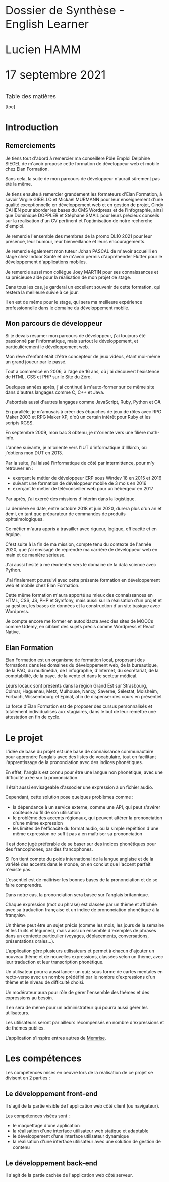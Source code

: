 <style>
.page-break {
    page-break-after: always;
    break-after: page;
}
.content-title {
    font-size: 18px;
}
.doc-main-page {
    font-size: 36px;
    margin-top: 45%;
}
</style>

<div class="doc-main-page">
<p>Dossier de Synthèse - English Learner</p>
<p>Lucien HAMM</p>
<p>17 septembre 2021</p>
</div>

<div class="page-break"></div>

<div class="content-title">Table des matières</div>

[toc]

<div class="page-break"></div>

# Introduction

## Remerciements

Je tiens tout d'abord à remercier ma conseillère Pôle Emploi Delphine SIEGEL de m'avoir proposé cette formation de développeur web et mobile chez Elan Formation.

Sans cela, la suite de mon parcours de développeur n'aurait sûrement pas été la même.

Je tiens ensuite à remercier grandement les formateurs d'Elan Formation, à savoir Virgile GIBELLO et Mickaël MURMANN pour leur enseignement d'une qualité exceptionnelle en développement web et en gestion de projet, Cindy CAHEN pour aborder les bases du CMS Wordpress et de l'infographie, ainsi que Dominique DOPPLER et Stéphane SMAIL pour leurs précieux conseils sur la réalisation d'un CV pertinent et l'optimisation de notre recherche d'emploi.

Je remercie l'ensemble des membres de la promo DL10 2021 pour leur présence, leur humour, leur bienveillance et leurs encouragements.

Je remercie également mon tuteur Johan PASCAL de m'avoir accueilli en stage chez Indoor Santé et de m'avoir permis d'appréhender Flutter pour le développement d'applications mobiles.

Je remercie aussi mon collègue Joey MARTIN pour ses connaissances et sa précieuse aide pour la réalisation de mon projet de stage.

Dans tous les cas, je garderai un excellent souvenir de cette formation, qui restera la meilleure suivie à ce jour.

Il en est de même pour le stage, qui sera ma meilleure expérience professionnelle dans le domaine du développement mobile.

## Mon parcours de développeur

Si je devais résumer mon parcours de développeur, j'ai toujours été passionné par l'informatique, mais surtout le développement, et particulièrement le développement web.

Mon rêve d'enfant était d'être concepteur de jeux vidéos, étant moi-même un grand joueur par le passé.

Tout a commencé en 2006, à l'âge de 16 ans, où j'ai découvert l'existence de HTML, CSS et PHP sur le Site du Zéro.

Quelques années après, j'ai continué à m'auto-former sur ce même site dans d'autres langages comme C, C++ et Java.

J'abordais aussi d'autres langages comme JavaScript, Ruby, Python et C#.

En parallèle, je m'amusais à créer des ébauches de jeux de rôles avec RPG Maker 2003 et RPG Maker XP, d'où un certain intérêt pour Ruby et les scripts RGSS.

En septembre 2009, mon bac S obtenu, je m'oriente vers une filière math-info.

L'année suivante, je m'oriente vers l'IUT d'informatique d'Illkirch, où j'obtiens mon DUT en 2013.

Par la suite, j'ai laissé l'informatique de côté par intermittence, pour m'y retrouver en :
- exerçant le métier de développeur ERP sous Windev 18 en 2015 et 2016
- suivant une formation de développeur mobile de 3 mois en 2016
- exerçant le métier de téléconseiller web pour un hébergeur en 2017

Par après, j'ai exercé des missions d'intérim dans la logistique.

La dernière en date, entre octobre 2018 et juin 2020, durera plus d'un an et demi, en tant que préparateur de commandes de produits ophtalmologiques.

Ce métier m'aura appris à travailler avec rigueur, logique, efficacité et en équipe.

C'est suite à la fin de ma mission, compte tenu du contexte de l'année 2020, que j'ai envisagé de reprendre ma carrière de développeur web en main et de manière sérieuse.

J'ai aussi hésité à me réorienter vers le domaine de la data science avec Python.

J'ai finalement poursuivi avec cette présente formation en développement web et mobile chez Elan Formation.

Cette même formation m'aura apporté au mieux des connaissances en HTML, CSS, JS, PHP et Symfony, mais aussi sur la réalisation d'un projet et sa gestion, les bases de données et la construction d'un site basique avec Wordpress.

Je compte encore me former en autodidacte avec des sites de MOOCs comme Udemy, en ciblant des sujets précis comme Wordpress et React Native.

## Elan Formation

Elan Formation est un organisme de formation local, proposant des formations dans les domaines du développement web, de la bureautique, de la PAO, du multimédia, de l'infographie, d'Internet, du secrétariat, de la comptabilité, de la paye, de la vente et dans le secteur médical.

Leurs locaux sont présents dans la région Grand Est sur Strasbourg, Colmar, Haguenau, Metz, Mulhouse, Nancy, Saverne, Sélestat, Molsheim, Forbach, Wissembourg et Epinal, afin de dispenser des cours en présentiel.

La force d’Elan Formation est de proposer des cursus personnalisés et totalement individualisés aux
stagiaires, dans le but de leur remettre une attestation en fin de cycle.

<div class="page-break"></div>

# Le projet

L'idée de base du projet est une base de connaissance communautaire pour apprendre l'anglais avec des listes de vocabulaire, tout en facilitant l'apprentissage de la prononciation avec des indices phonétiques.

En effet, l'anglais est connu pour être une langue non phonétique, avec une difficulté axée sur la prononciation.

Il était aussi envisageable d'associer une expression à un fichier audio.

Cependant, cette solution pose quelques problèmes comme :
- la dépendance à un service externe, comme une API, qui peut s'avérer coûteuse au fil de son utilisation
- le problème des accents régionaux, qui peuvent altérer la prononciation d'une même expression
- les limites de l'efficacité du format audio, où la simple répétition d'une même expression ne suffit pas à en maîtriser sa prononciation

Il est donc jugé préférable de se baser sur des indices phonétiques pour des francophones, par des francophones.

Si l'on tient compte du poids international de la langue anglaise et de la variété des accents dans le monde, on en conclut que l'accent parfait n'existe pas.

L'essentiel est de maîtriser les bonnes bases de la prononciation et de se faire comprendre.

Dans notre cas, la prononciation sera basée sur l'anglais britannique.

Chaque expression (mot ou phrase) est classée par un thème et affichée avec sa traduction française et un indice de prononciation phonétique à la française.

Un thème peut être un sujet précis (comme les mois, les jours de la semaine et les fruits et légumes), mais aussi un ensemble d'exemples de phrases dans un contexte particulier (voyages, déplacements, conversations, présentations orales...).

L'application gère plusieurs utilisateurs et permet à chacun d'ajouter un nouveau thème et de nouvelles expressions, classées selon un thème, avec leur traduction et leur transcription phonétique.

Un utilisateur pourra aussi lancer un quiz sous forme de cartes mentales en recto-verso avec un nombre prédéfini par le nombre d'expressions d'un thème et le niveau de difficulté choisi.

Un modérateur aura pour rôle de gérer l'ensemble des thèmes et des expressions au besoin.

Il en sera de même pour un administrateur qui pourra aussi gérer les utilisateurs.

Les utilisateurs seront par ailleurs récompensés en nombre d'expressions et de thèmes publiés.

L'application s'inspire entres autres de [Memrise](https://www.memrise.com/fr/languages-online).

<div class="page-break"></div>

# Les compétences

Les compétences mises en oeuvre lors de la réalisation de ce projet se divisent en 2 parties :

## Le développement front-end

Il s'agit de la partie visible de l'application web côté client (ou navigateur).

Les compétences visées sont :
- le maquettage d'une application
- la réalisation d'une interface utilisateur web statique et adaptable
- le développement d'une interface utilisateur dynamique
- la réalisation d'une interface utilisateur avec une solution de gestion de contenu

## Le développement back-end

Il s'agit de la partie cachée de l'application web côté serveur.

Les compétences visées sont :
- la création d'une base de données
- le développement de composants d'accès aux données
- le développement de la partie administrative d'une application web ou web mobile
- l'élaboration et la mise en oeuvre des composants dans une application de gestion de contenu ou e-commerce

<div class="page-break"></div>

# Les outils

## La conception

### Ubuntu

Il s'agit d'un système d'exploitation basé sur Linux, libre, performant et pratique pour les développeurs.

L'utilisation de la console encouragée, sa grande communauté et l'installation d'outils en ligne de commande en font une de ces forces.

Dans mon cas, j'ai utilisé la version **Ubuntu 20.04 LTS Focal Fossa**.

### Visual Studio Code

Il s'agit d'un éditeur de textes très utile et performant.

On y trouve des fonctionnalités très intéressantes comme la coloration syntaxique et des extensions facilitant la vie du développeur comme :
- **Emmet**, qui facilite la saisie de balises HTML avec des raccourcis d'auto-complétion.
- **PHP Intellisense**, qui est une véritable boîte à outils intelligente du développeur PHP
- **Material Icon Theme**, qui ajoute des icônes pour les dossiers et des types de fichiers
- **PHP Getters & Setters**, qui ajoute des méthodes d'accès et de modification pour les attributs d'une classe en PHP

### XAMPServer

Il s'agit d'un ensemble d'outils permettant d'exécuter des scripts PHP côté serveur sur notre machine locale.

On y trouve trois serveurs (Apache, MySQL et MariaDB), un interpréteur de scripts PHP et l'outil d'administration phpMyAdmin pour les bases de données MySQL.

### LucidChart

Il s'agit d'un logiciel de création de diagrammes et de schémas polyvalent et très performant pour la réalisation de MCD (modèles conceptuels de données) et de maquettes.

## Le développement front-end

### HTML (HyperText Markup Language)

Il s'agit du langage de balisage utilisé pour définir la structure sémantique des pages d'un site.

C'est l'équivalent des murs pour une maison.

### CSS (Cascading Style Sheets)

Il s'agit du langage utilisé pour définir le style des éléments d'une page structurée par des balises HTML.

C'est l'équivalent de la décoration dans une maison.

### W3.CSS

Il s'agit d'un framework CSS minimaliste permettant de faciliter la définition du style des éléments d'une page avec des classes utilitaires prêtes à l'emploi.

Il est aussi possible de personaliser ce même framework avec une feuille de style à part.

### Google Fonts

Il s'agit d'une bibliothèque de polices d'écriture, aussi utilisée pour écrire des icônes.

### JS (JavaScript)

Il s'agit du langage orienté client dédié à la gestion des intéractions sur une page donnée comme :
- l'affichage d'une fenêtre modale pour confirmer la suppression d'une donnée
- le tri dynamique de données d'une liste selon une colonne
- la validation de champs d'un formulaire avant l'envoi de données

C'est aussi l'équivalent des éléments fonctionnels d'une maison, comme l'électricité et la plomberie.

## Le développement back-end

### PHP

Il s'agit d'un langage de programmation orienté serveur, libre et permettant la rélisation et la gestion de pages web dynamiques en HTTP.

### Twig

Il s'agit d'un moteur de template présentant des avantages comme :
- un code plus élégant et lisible
- un échappement automatique des caractères spéciaux et des balises HTML, pratique contre les failles XSS
- un héritage de templates, ou bases pour nos pages
- une intégration facilitée des variables
- des instructions de contrôles de flux (conditions, boucles)
- la séparation de parties en blocs (titre, contenu, feuilles de style, scripts JS)
- la création de composants réutilisables ou macros
- l'inclusion de parties (barre de navigation, pied de page)

### Composer

Il s'agit d'un gestionnaire de dépendances (ou composants) dédié aux projets PHP et très utilisé dans des frameworks PHP comme Symfony et Laravel.

Cet outil nous permet d'avoir des composants bien pratiques comme :
- l'autoloader, pour l'inclusion automatique de fichiers et la séparation du code en espaces de noms (ou namespaces)
- le moteur de templates Twig
- le gestionnaire de tests unitaires PHPUnit

### MySQL

Il s'agit d'un SGBD (système de gestion de bases de données) permettant de stocker, de manipuler et de gérer des informations dans une base de données.

Son avantage est son intégration à PHP par défaut et son utilisation facilitée par l'outil phpMyAdmin.

### PHPUnit

Il s'agit du framework de référence pour les tests automatisés en PHP.

### Maildev

Cet outil permet de tester l'envoi et la réception d'e-mails en local.

## La recherche

### La documentation officielle de PHP

Il s'agit de LA base de connaissance de tout développeur PHP qui se respecte.

### W3Schools

Une excellente alternative à la documentation officielle avec un bon nombre d'exemples pour apprendre le PHP et s'y perfectionner.

Ce site est également une ressource très utile en HTML, CSS et JS.

### Google

Il s'agit d'un moteur de recherches, aussi bien connu qu'utile.

### Stack Overflow

Il s'agit d'un forum de développeurs anglophone, où l'on trouve (très) souvent une réponse à une question bien précise.

On trouve aussi souvent des liens vers un message en tapant le résumé d'un problème ou un message d'erreur sur Google.

### YouTube

Il s'agit d'un hébergeur de vidéos bien connu, où l'on trouve à la fois toutes sortes de réponses utiles et de tutoriels pour s'améliorer.

<div class="page-break"></div>

# Le cahier des charges

## Les normes

### Le design responsive

Le design de l'application sera responsive, en s'adaptant à plusieurs tailles d'écran selon l'appareil d'un utilisateur (ordinateur, smartphone, tablette).

### La norme RGPD (Réglement Général de la Protection des Données)

Cette norme a pour but de responsabiliser les organismes traitant des données personnelles.

C'est à l'origine une directive européenne, transposée en 2018 en droit français.

Elle permet d’encadrer le traitement et la circulation des données à caractère personnel sur le territoire européen.

Ce règlement est obligatoire, et indique que les données personnelles doivent être :
- traitées de manière licite, loyale et transparente
- collectées à des fins déterminées, explicites et légitimes
- adéquates, pertinentes et limitées
- exactes et tenues à jour
- conservées pendant une durée raisonnable
- traitées de façon à garantir leur protection

Il est donc nécessaire de :
- définir une personne chargée de la protection des données (l'administrateur)
- lister les données et leur utilité
- repérer les données à risques et les protéger
- respecter le droit des utilisateurs concernant la collecte de leurs données, leur modification et leur suppression
- s’assurer que les sous-traitants respectent la norme RGPD

Dans le cas de cette application, les éléments suivants seront à prévoir :
- une page de **Mentions Légales** rappelant à l'utilisateur ses droits concernant ses données, leur édition et leur suppression
- la récolte d'informations essentielles et pertinentes pour un utilisateur, à savoir son pseudo et son adresse e-mail
- la sécurisation d'un mot de passe utilisateur avec une méthode de hachage
- un message d'information sur l'utilisation des cookies avec un bouton de validation

### La sécurité

L'application veillera à respecter certains principes de sécurité en incluant :
- des protections contre certaines failles (XSS, CSRF, DDoS, injections SQL...)
- un système de rôles (utilisateur, modérateur, administrateur) permettant un accès à certaines pages et fonctionnalités
- un système de hachage des mots de passe
- un système de vérification d'identité, permettant à un seul utilisateur d'accéder à ses données (consultation de profil, modification et suppression des suggestions et identifiants)
- une page de redirection en cas d'adresse invalide (erreur 404)

## Les éléments graphiques de base

**Base** : layout.twig

### Le menu de navigation

**Vue** : partials/navbar.twig

Un menu de navigation du site est visible tout en haut de chaque page et contient :
- le titre English Learner tout à gauche, avec un lien vers la page d'accueil
- les liens des différentes pages à droite dans cet ordre :
    - Inscription (si non connecté)
    - Connexion (si non connecté)
    - l'adresse e-mail d'un utilisateur connecté, avec un lien vers sa page de profil
    - Déconnexion (si connecté)
    - Communauté (liste des utilisateurs)
    - Listes (liste des thèmes)

### Le pied de page

**Vue** : partials/footer.twig

Un pied de page est visible tout en bas de chaque page avec la mention English Learner &copy; 2021 et un lien vers la page des **Mentions Légales**.

### Les messages d'alerte

**Vue** : partials/messages.twig

Les messages d'alerte (ou flash) s'affichent pour valider une action ou notifier une erreur comme :
- la confirmation d'une (dé)connexion
- un champ non valide dans un formulaire
- l'ajout d'un nouveau thème

## La page d'accueil

**Route** : / (**home**)

**Vue** : home.twig

**Contrôleur** : HomeController (index)

Il s'agit de la page principale, qui sert aussi de page d'affichage de statistiques avec :
- le nombre d'utilisateurs
- le nombre de thèmes
- le nombre d'expressions

Les statistiques sont affichées en blocs sur une même ligne.

Le premier bloc contient un lien vers la liste des utilisateurs.

Les autres blocs contiennent un lien vers la liste des thèmes.

## La gestion des utilisateurs

### L'inscription d'un nouvel utilisateur

**Route** : /register

**Vue** : users/register.twig

**Contrôleur** : UserController (register)

**Rôle** : invité

Un utilisateur doit s'inscrire s'il souhaite contribuer à la base de vocabulaire.

Il devra indiquer :
- son pseudo (requis, unique, alphanumérique, espaces inclus, sans accents, de 2 à 50 caractères)
- son adresse e-mail (requis, unique, e-mail valide, 180 caractères max)
- son mot de passe (requis, 8 à 32 caractères avec minuscules, majuscules et chiffres)
- sa confirmation du mot de passe

Des messages d'erreur s'afficheront en-dessous de chaque champ mal renseigné.

**Améliorations**

La validation du formulaire se fait en temps réel avec des messages indiquant les règles de validation de chaque champ.

Un mot de passe peut comporter des caractères spéciaux ($, @, !, ?).

Le formulaire de connexion s'affiche dans une fenêtre modale.

### La connexion d'un utilisateur

**Route** : /login

**Vue** : users/login.twig

**Contrôleur** : UserController (login)

**Rôle** : invité

Un utilisateur a le droit de se connecter suivant ces conditions :
- il n'a pas été banni par un administrateur
- son compte n'a pas été supprimé

Un utilisateur est invité à se connecter avec son e-mail et son mot de passe.

**Améliorations**

Le formulaire de connexion se trouve dans une fenêtre modale.

Un utilisateur peut demander un nouveau mot de passe si nécessaire en cliquant sur un lien **Mot de passe oublié**.

Il reçoit ensuite un e-mail avec son nouveau mot de passe.

### La déconnexion d'un utilisateur

**Route** : /logout

**Redirection** : / (**home**)

**Contrôleur** : UserController (logout)

**Rôle** : utilisateur

Un utilisateur peut se déconnecter en cliquant sur le lien **Déconnexion** du menu de navigation.

Il est ensuite redirigé vers la page d'accueil avec un message de confirmation.

### La page profil d'un utilisateur

**Route** : /profile/{id}

**Vue** : users/profile.twig

**Contrôleur** : UserController (profile)

**Rôle** : (même) utilisateur

Un utilisateur a accès à sa page de profil en cliquant sur son pseudo dans la barre de navigation principale.

Il y retrouve son nombre de thèmes et d'expressions suggérés.

Il peut aussi modifier ses identifiants.

Un premier formulaire lui permet de changer son e-mail et son pseudo.

L'e-mail et le pseudo doivent rester uniques.

Un second formulaire lui permet de changer son mot de passe en indiquant :
- son ancien mot de passe
- son nouveau mot de passe
- la confirmation de son nouveau mot de passe

**Améliorations**

La validation des formulaires se fait en temps réel.

### La liste des utilisateurs

**Route** : /users

**Vue** : users.twig

**Contrôleur** : UsersController (index)

Cette page liste l'ensemble des utilisateurs sous forme de tableau avec :
- le pseudo de l'utilisateur
- le rôle de l'utilisateur (Membre, Modérateur, Administrateur, Banni)
- la date d'inscription, au format JJ/MM/AAAA (ex : 21/06/2021)
- le nombre de thèmes
- le nombre d'expressions
- des boutons d'édition et de suppression (administrateur)

Le pseudo de l'utilisateur sera colorié :
- en vert, si c'est un modérateur
- en rouge, si c'est un administrateur

Un message s'affiche en cas d'absence d'utilisateur inscrit.

**Améliorations**

On peut choisir l'ordre d'affichage pour chaque colonne.

Les utilisateurs sont affichés par pages avec un nombre de 50 par défaut.

On peut choisir d'afficher 10, 20, 50, 100 ou 200 utilisateurs par page.

On peut filtrer l'ensemble des utilisateurs avec une barre de recherche.

### L'édition d'un utilisateur

**Route** : /users/{id}/update

**Vue** : users/edit_user.twig

**Redirection** : /users

**Contrôleur** : UserController (update)

**Rôle** : administrateur

Un administrateur est redirigé vers un formulaire d'édition d'un utilisateur avec :
- le rôle de l'utilisateur (membre, modérateur, administrateur)
- le statut de bannissement (case à cocher)

**Améliorations**

Le formulaire d'édition est intégré dans une fenêtre modale.

### La suppression d'un utilisateur

**Route** : /users/{id}/delete

**Vue** : users/delete_user.twig (*)

**Redirection** : /users

**Contrôleur** : UserController (delete)

**Rôle** : administrateur

Un administrateur déclenche une fenêtre modale (*) de confirmation de suppression de l'utilisateur concerné.

La suppression d'un utilisateur entraîne également la suppression de l'ensemble de ses thèmes et expressions.

## La gestion des thèmes

### La liste des thèmes

**Route** : /themes

**Vue** : themes.twig

**Contrôleur** : ThemeController (index)

Cette page liste l'ensemble des thèmes sous forme de tableau avec :
- le titre d'un thème, suivi de son lien
- l'auteur du thème
- le nombre d'expressions
- les boutons d'édition et de suppression (même utilisateur, modérateur et administrateur)

Un message s'affiche en cas d'absence de thème.

Un utilisateur connecté voit un bouton d'ajout au-dessus de la liste.

Un même utilisateur peut modifier et supprimer ses thèmes.

**Améliorations**

On peut choisir l'ordre d'affichage pour chaque colonne.

Les thèmes sont affichés par pages avec un nombre de 50 par défaut.

On peut choisir d'afficher 10, 20, 50, 100 ou 200 thèmes par page.

On peut filtrer l'ensemble des thèmes avec une barre de recherche.

### L'ajout d'un thème

**Route** : /themes/new

**Vue** : themes/new_theme.twig

**Redirection** : /themes

**Contrôleur** : ThemeController (create)

**Rôle** : (même) utilisateur

L'utilisateur est redirigé vers une page avec un formulaire incluant un champ pour le titre du nouveau thème.

**Améliorations**

Le formulaire d'ajout se trouve dans une fenêtre modale.

La validation du formulaire (titre obligatoire) se fait en temps réel.

### L'édition d'un thème

**Route** : /themes/{id}/edit

**Vue** : themes/edit_theme.twig

**Redirection** : /themes

**Contrôleur** : ThemeController (update)

**Rôle** : (même) utilisateur

Un modérateur, un administrateur ou un même utilisateur peut modifier un thème.

L'utilisateur est redirigé vers un formulaire avec un champ pré-rempli par l'ancien titre.

**Améliorations**

Le formulaire d'ajout se trouve dans une fenêtre modale.

La validation du formulaire (titre obligatoire) se fait en temps réel.

### La suppression d'un thème

**Route** : /themes/{id}/delete

**Vue** : themes/delete_theme.twig (*)

**Redirection** : /themes

**Contrôleur** : ThemeController (delete)

**Rôle** : (même) utilisateur

Un modérateur, un administrateur ou un même utilisateur peut supprimer un thème.

Une fenêtre modale (*) s'affiche pour confirmer la suppression du thème.

La suppression d'un thème entraîne également la suppression de l'ensemble de ses expressions.

## La gestion des expressions

### La liste des expressions d'un thème

**Route** : /themes/{id}/show

**Vue** : themes/show_theme.twig

**Contrôleur** : ThemeController (show)

Cette page liste l'ensemble des expressions d'un thème sous forme de tableau avec :
- l'expression en français
- la traduction en anglais
- la transcription phonétique
- l'auteur de l'expression
- les boutons d'édition et de suppression (modérateur, administrateur ou même utilisateur)

Un utilisateur connecté voit un bouton d'ajout au-dessus de la liste.

Un message s'affiche en cas d'absence d'expression.

**Améliorations**

On peut choisir l'ordre d'affichage pour chaque colonne.

On peut choisir d'afficher 10, 20, 50, 100 ou 200 expressions par page.

On peut aussi filtrer l'ensemble des thèmes avec une barre de recherche.

### La génération de flashcards d'un thème

**Route** : /themes/{id}/start

**Vue** : themes/game.twig

**Redirection** : /themes/{id}/show

**Contrôleur** : ThemeController (start)

**Rôle** : utilisateur

Un utilisateur peut lancer une partie de flashcards recto-verso sur la page d'un même thème, à partir de 10 expressions.

Il déclenche une fenêtre modale qui l'invite à choisir un niveau de difficulté qui déterminera le nombre d'expressions : facile (10), moyen (15) et difficile (20).

Il est ensuite invité à se remémorer la traduction anglaise de chaque expression affichée avant d'obtenir la réponse en un clic et de passer à la question suivante.

Les questions sont générées de manière aléatoire selon le nombre disponible et le niveau de difficulté.

La réponse est affichée avec un effet de retournement horizontal.

Une fois le jeu terminé, l'utilisateur est invité à rejouer s'il le souhaite.

### L'ajout d'une expression

**Route** : /expressions/new

**Vue** : expressions/new_expression.twig

**Redirection** : /expressions

**Contrôleur** : ExpressionController (create)

**Rôle** : utilisateur

L'utilisateur est redirigé vers une page avec un formulaire incluant :
- un champ texte pour l'expression en français
- un champ texte pour la traduction en anglais
- un champ texte pour la transcription phonétique

**Améliorations**

Le formulaire d'ajout se trouve dans une fenêtre modale.

La validation du formulaire se fait en temps réel.

### L'édition d'une expression

**Route** : /expressions/{id}/edit

**Vue** : expressions/edit_expression.twig

**Redirection** : /themes/{id}/show

**Contrôleur** : ExpressionController (update)

**Rôle** : (même) utilisateur

Un modérateur, un administrateur ou un même utilisateur peut modifier une expression.

L'utilisateur est redirigé vers un formulaire incluant :
- un champ texte pré-rempli avec l'expression en français
- un champ texte pré-rempli avec la traduction en anglais
- un champ texte pré-rempli avec la transcription phonétique

**Améliorations**

Le formulaire d'édition se trouve dans une fenêtre modale.

La validation du formulaire (champs obligatoires) se fait en temps réel.

### La suppression d'une expression

**Route** : /expressions/{id}/delete

**Vue** : expressions/delete_expression.twig

**Redirection** : /themes/{id}/show

**Contrôleur** : ExpressionController (delete)

**Rôle** : (même) utilisateur

Un modérateur, un administrateur ou un même utilisateur peut supprimer une expression.

Une fenêtre modale s'affiche pour confirmer la suppression d'une expression.

# La conception

## L'interface graphique

L'application comporte plusieurs types de pages, à savoir :
- la page d'accueil
- la liste des utilisateurs
- la liste des thèmes
- la liste des expressions d'un thème
- les formulaires des utilisateurs (inscription, connexion, profil)
- les formulaires d'ajout, d'édition et de suppression

En voici quelques aperçus :

### La page d'accueil

![](images/design/page-accueil.png)

### La liste des utilisateurs

![](images/design/liste-users.png)

### La liste des thèmes

![](images/design/liste-themes.png)

### La liste des expressions d'un thème

![](images/design/liste-expressions.png)

## La base de données

La base de données de l'application est définie selon le modèle suivant :

![](images/schemas/ENL-BDD.png)

Elle se résume ainsi en trois tables :

### Les utilisateurs (users)

Un utilisateur publie aucune ou plusieurs thèmes. (0,n)

Un utilisateur publie aucune ou plusieurs expressions. (0,n)

|||
|-|-|
|**id**|l'identifiant d'un utilisateur|
|**username**|le pseudo d'un utilisateur|
|**email**|l'adresse e-mail d'un utilisateur|
|**password**|le mot de passe d'un utilisateur|
|**role**|le rôle d'un utilisateur (user, admin, moderator)|
|**created_at**|la date d'inscription d'un utilisateur (au format JJ/MM/AAAA)|
|**banned**|le statut de bannissement d'un utilisateur|

### Les thèmes

Un thème appartient à un seul utilisateur. (1,1)

Un thème contient aucune ou plusieurs expressions. (0,n)

|||
|-|-|
|**id**|l'identifiant d'un thème|
|**title**|le titre d'un thème|
|**user_id**|l'identifiant d'un utilisateur|

### Les expressions

Une expression appartient à un seul utilisateur. (1,1)

Une expression est classée dans un seul thème. (1,1)

|||
|-|-|
|**id**|l'identifiant d'une expression|
|**french**|l'expression en français|
|**english**|la traduction en anglais|
|**phonetics**|la transcription phonétique|
|**user_id**|l'identifiant d'un utilisateur|
|**theme_id**|l'identifiant d'un thème|


# L'architecture

Le framework est entièrement personnalisé pour des raisons de maîtrise de code et de mise en pratique du langage PHP et de la programmation orientée objet.

Il se base par ailleurs sur l'architecture **MVC** (Modèle Vue Contrôleur).

## Les couches du modèle MVC

![](images/schemas/resume-MVC.png)

### Le modèle

La couche **Modèle** gère les données de l'application avec des classes, aussi appelées entités.

Son rôle consiste à récupérer les informations dans la base de données, de les organiser et de les assembler pour être traitées par le contrôleur.

Chaque modèle correspond à une table.

Voici un exemple avec le modèle Theme :

```php
include model-theme
```

### La vue

La couche **Vue** est la partie visible de l'application, affichée côté client ou dans un navigateur.

Le langage de templating utilisé est Twig.

Voici un exemple avec la liste des thèmes :

```php
include vue-themes
```

### Le contrôleur

La couche **Contrôleur** permet de faire le lien entre la **vue** et le **modèle**, avec l'aide du **routeur**.

Le routeur gère une route existante avec des paramètres validés, et appelle ensuite la fonction correspondante du contrôleur.

Cette partie est le coeur du code et de la logique de l'application.

Voici un exemple pour l'affichage des thèmes :

```php
include controleur-themes
```

## La structure du framework

Le framework se divise en plusieurs dossiers :
- controllers
- core
- database
- models
- public
- tests

### Le dossier controllers

Il regroupe les contrôleurs du framework.

|||
|-|-|
|**HomeController.php**|la redirection vers la page d'accueil|
|**NotFoundController.php**|la redirection vers la page d'erreur 404 (adresse invalide)|
|**ThemeController.php**|la gestion des thèmes|
|**UserController.php**|la gestion des utilisateurs|

### Le dossier core

Il regroupe le coeur du fonctionnement du framework avec des classes et des fonctions utilitaires.

|||
|-|-|
|**Controller.php**|la classe de base des contrôleurs|
|**Cookie.php**|la classe utilitaire des cookies|
|**Database.php**|la classe utilitaire de l'objet **PDO** (**PHP D**ata **O**bject) pour la connexion à la base de données|
|**Get.php**|la classe utilitaire de la méthode **GET**|
|**Model.php**|la classe de base des modèles|
|**Post.php**|la classe utilitaire de la méthode **POST**|
|**RandomString.php**|la classe utilitaire des chaînes de caractères aléatoires pour les tokens CSRF et les tests|
|**Router.php**|la classe utilitaire du routeur|
|**Session.php**|la classe utilitaire de la session|
|**Validator.php**|la classe utilitaire de la validation des formulaires|

Les classes utilitaires se basent sur des méthodes statiques.

```php
$fakeUsername = RandomString::fakeString(15);
```

### Le dossier database

Il regroupe un ensemble de fichiers CSV pour remplir la base de données avec des valeurs de test et le script **seeder.php**.

### Le dossier model

Il regroupe les modèles.

|||
|-|-|
|**Expression.php**|la classe modèle de la table des expressions|
|**Theme.php**|la classe modèle de la table des thèmes|
|**User.php**|la classe modèle de la table des utilisateurs|

### Le dossier public

Il regroupe le fichier de base **index.php** suivi de l'ensemble des vues au format Twig, des images, des feuilles de style CSS et des scripts JS.

### Le dossier public/views

Ce dossier regroupe l'ensemble des vues avec les pages de base :

|||
|-|-|
|**layout.twig**|le modèle de base de l'interface graphique|
|**home.twig**|la page d'accueil|

On retrouve ensuite les dossiers suivants :

|||
|-|-|
|**errors**|les pages d'erreur (404)|
|**expressions**|les pages des expressions (ajout, édition et suppression)|
|**partials**|les composants récurrents (barre de navigation, pied de page, messages flash)|
|**themes**|les pages des thèmes|
|**users**|les pages des utilisateurs|

### Le dossier tests

Il regroupe l'ensemble des classes de tests automatisés.

|||
|-|-|
|**ExpressionTest.php**|tests des fonctions liées à la table des expressions|
|**ThemeTest.php**|tests des fonctions liées à la table des thèmes|
|**UserTest.php**|tests des fonctions liées à la table des utilisateurs|

<div class="page-break"></div>

# La sécurité

Le framework a été conçu pour respecter des principes de sécurité et ainsi éviter certaines failles.

## Les mots de passe

Le mot de passe d'un utilisateur est automatiquement haché selon la méthode **BCrypt** lors de sa création.

```php
// Cryptage des mots de passe

public static function hash($string) {
    return password_hash($string, PASSWORD_BCRYPT);
}
```

## La faille XSS (Cross-Site Scripting)

Cette faille permet l'injection de code HTML ou JavaScript dans le champ d'un formulaire pour récupérer des données.

On doit ainsi veiller à transformer les caractères spéciaux, voire à les interdire avant la validation du formulaire, grâce à des expressions régulières et des fonctions natives.

Voici un exemple avec la fonction **clean()** de la classe utilitaire **RandomString** :

```php
abstract class Security {
    // Nettoyage des caractères spéciaux (XSS)

    public static function clean($string) {
        $string = trim($string);
        $string = stripslashes($string);
        $string = htmlspecialchars($string);

        return $string;
    }

    ...
}
```

## La faille DDoS (Denial of Service Attack)

Une attaque DDoS consiste à envoyer de multiples requêtes sur une même page dans le but d'entraver la capacité d'un site ou d'une application web.

L'intérêt d'une ligne comme `sleep(1);` est de ralentir volontairement un utilisateur malintentionné, en multipliant le nombre de requêtes par 1 000 pour une seconde.

## L'injection SQL

Une injection SQL consiste à modifier une requête envoyée à la base de données pour en détourner l'utilisation et ainsi récupérer des informations, comme le mot de passe d'un administrateur.

Des fonctions natives permettent de protéger les requêtes définies selon des variables.

Voici un extrait de fonction de construction d'une requête :

```php
// Sélection d'une ligne par un attribut

public function findBy($attribute, $value) {
    $statement = $this->dbHandler
                        ->prepare("SELECT * FROM :table
                                    WHERE :attribute = :value");

    $statement->bindValue(":table", $this->tableName);
    $statement->bindValue(":attribute", $attribute);
    $statement->bindValue(":value", $value);
    
    $statement->execute();

    $statement->closeCursor();

    return $statement->fetch(\PDO::FETCH_OBJ);
}
```

## La faille CSRF (Cross Site Request Forgery)

Cette faille consiste à voler la session d'un utilisateur pour exécuter des actions à son insu.

On peut ainsi imaginer un utilisateur voler la session d'un administrateur et prendre son rôle.

Le meilleur moyen de s'en prémunir est de gérer l'authentification avec un jeton, aussi appelé **token**.

Ce même jeton est vérifié à chaque modification dans un formulaire.

Voici une illustration en deux fonctions :

```php
// Génération d'un token CSRF (session)

public static function setToken() {
    self::start();

    $_SESSION["token"] = bin2hex(random_bytes(50));
}

// Correspondance du jeton CSRF

public static function checkCSRF() {
    return $_POST["token"] == $_SESSION["token"];
}
```

<div class="page-break"></div>

# Extraits de code

Voici quelques extraits de code supplémentaires pour détailler certaines parties de l'application :

## public > index.php

Il s'agit de la page de base de l'application.

On y initialise le routeur.

```php
// Importation de la classe du routeur

use app\core\Router;

// Gestion (automatique) des espaces de noms (ou namespaces)

require_once "../../vendor/autoload.php";

// Initialisation du routeur

Router::init();
```

## public > views > layout.twig

Il s'agit de la page de définition de l'interface graphique en Twig.

```html
<!DOCTYPE html>
<html lang="fr">
    <head>
        <meta charset="UTF-8">
        <meta http-equiv="X-UA-Compatible" content="IE=edge">
        <meta name="viewport" content="width=device-width, initial-scale=1.0">

        {# Styles #}

        <link rel="stylesheet" href="{{ public }}/css/font-awesome.min.css">

        <link rel="preconnect" href="https://fonts.googleapis.com">
        <link rel="preconnect" href="https://fonts.gstatic.com" crossorigin>
        
        <link href="https://fonts.googleapis.com/css2?family=Lato:wght@400&display=swap" rel="stylesheet">

        <link href="{{ public }}/css/w3.css" rel="stylesheet">
        <link href="{{ public }}/css/style.css" rel="stylesheet">

        {% block styles %}
        {% endblock %}

        {# Title #}

        <title>English Learner - {% block title %}{% endblock %}</title>
    </head>

    <body>
        {# Navigation #}

        {% include "partials/navbar.twig" %}

        {# Main #}

        <main class="w3-container">
            <noscript>
                <h3 class="w3-text-red">JavaScript doit être activé pour accéder à l'ensemble des fonctionnalités.</h3>
            </noscript>

            {# Flash Messages #}

            {% include "partials/messages.twig" %}

            {# Content #}

            {% block content %}
            {% endblock %}
        </main>

        {# Footer #}

        {% include "partials/footer.twig" %}

        {# Scripts #}

        <script src="{{ public }}/js/navbar.js"></script>

        {% block scripts %}
        {% endblock %}
    </body>
</html>
```

## models > Theme.php

Il s'agit de la classe modèle de la table des thèmes, avec une définition des requêtes.

En voici des exemples :

```php
class Theme extends Model {
    // Sélection d'un thème par le titre

    public function findByTitle($title) {
        return $this->findBy("title", $title);
    }

    // Expressions d'un thème

    public function findExpressions($themeId) {
        $statement = $this->dbHandler
                            ->prepare("
                                SELECT e.*
                                FROM expressions e, themes t
                                WHERE e.theme_id = t.id
                                AND t.id = :id
                            ");

        $statement->bindValue(":id", $themeId);

        $statement->execute();

        $statement->closeCursor();

        return $statement->fetchAll(\PDO::FETCH_OBJ);
    }

    ...
}
```

## controllers > HomeController.php

Il s'agit du contrôleur de la page d'accueil, où on définit le nombre d'utilisateurs, de thèmes et d'expressions.

```php
namespace app\controllers;

use app\core\Session;

use app\models\User;
use app\models\Theme;
use app\models\Expression;

use app\controllers\Controller;

class HomeController extends Controller {
    private $userModel;
    private $themeModel;
    private $expressionModel;

    // Constructeur

    public function __construct() {
        $this->init();

        $this->userModel = new User();
        $this->themeModel = new Theme();
        $this->expressionModel = new Expression();
    }

    // Page d'accueil

    public function index() {
        // Stats

        $nbUsers = $this->userModel->count();
        $nbThemes = $this->themeModel->count();
        $nbExpressions = $this->expressionModel->count();

        // Rendu

        echo $this->twig->render("home.twig", [
            "session" => Session::all(),
            
            "title"         => "Accueil",
            "nbUsers"       => $nbUsers,
            "nbThemes"      => $nbThemes,
            "nbExpressions" => $nbExpressions
        ]);
    }
}
```

# Les axes d'améliorations

Il me reste à revoir certains aspects comme :
- l'intégration de fenêtres modales pour la connexion, l'inscription, l'ajout, l'édition et la suppression de données
- la validation des formulaires en temps réel
- l'affichage de données par pages et filtres de recherche
- la réinitialisation du mot de passe d'un utilisateur avec envoi par e-mail
- le développement du jeu de flashcards aléatoires d'un thème



